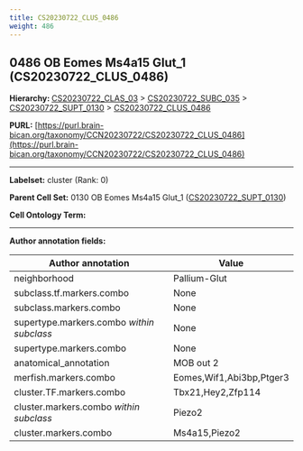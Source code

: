 ```yaml
---
title: CS20230722_CLUS_0486
weight: 486
---
```

## 0486 OB Eomes Ms4a15 Glut_1 (CS20230722_CLUS_0486)
<b>Hierarchy: </b>
[CS20230722_CLAS_03](../CS20230722_CLAS_03) >
[CS20230722_SUBC_035](../CS20230722_SUBC_035) >
[CS20230722_SUPT_0130](../CS20230722_SUPT_0130) >
[CS20230722_CLUS_0486](../CS20230722_CLUS_0486)

**PURL:** [https://purl.brain-bican.org/taxonomy/CCN20230722/CS20230722_CLUS_0486](https://purl.brain-bican.org/taxonomy/CCN20230722/CS20230722_CLUS_0486)

---


**Labelset:** cluster (Rank: 0)

**Parent Cell Set:** 0130 OB Eomes Ms4a15 Glut_1 ([CS20230722_SUPT_0130](../CS20230722_SUPT_0130))



**Cell Ontology Term:** 

[MARKER GENES.]: #


---

[TRANSFERRED ANNOTATIONS.]: #


[AUTHOR ANNOTATION FIELDS.]: #


**Author annotation fields:**

| Author annotation | Value |
|-------------------|-------|
|neighborhood|Pallium-Glut|
|subclass.tf.markers.combo|None|
|subclass.markers.combo|None|
|supertype.markers.combo _within subclass_|None|
|supertype.markers.combo|None|
|anatomical_annotation|MOB out 2|
|merfish.markers.combo|Eomes,Wif1,Abi3bp,Ptger3|
|cluster.TF.markers.combo|Tbx21,Hey2,Zfp114|
|cluster.markers.combo _within subclass_|Piezo2|
|cluster.markers.combo|Ms4a15,Piezo2|
